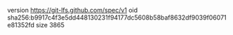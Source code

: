 version https://git-lfs.github.com/spec/v1
oid sha256:b9917c4f3e5dd448130231f94177dc5608b58baf8632df9039f06071e81352fd
size 3865

